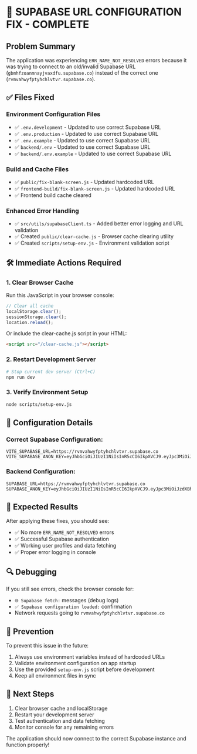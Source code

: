 # 🚨 SUPABASE URL CONFIGURATION FIX - COMPLETE

## Problem Summary
The application was experiencing `ERR_NAME_NOT_RESOLVED` errors because it was trying to connect to an old/invalid Supabase URL (`gbmhfzoanmnayjvaxdfu.supabase.co`) instead of the correct one (`rvmvahwyfptyhchlvtvr.supabase.co`).

## ✅ Files Fixed

### Environment Configuration Files
- ✅ `.env.development` - Updated to use correct Supabase URL
- ✅ `.env.production` - Updated to use correct Supabase URL  
- ✅ `.env.example` - Updated to use correct Supabase URL
- ✅ `backend/.env` - Updated to use correct Supabase URL
- ✅ `backend/.env.example` - Updated to use correct Supabase URL

### Build and Cache Files
- ✅ `public/fix-blank-screen.js` - Updated hardcoded URL
- ✅ `frontend-build/fix-blank-screen.js` - Updated hardcoded URL
- ✅ Frontend build cache cleared

### Enhanced Error Handling
- ✅ `src/utils/supabaseClient.ts` - Added better error logging and URL validation
- ✅ Created `public/clear-cache.js` - Browser cache clearing utility
- ✅ Created `scripts/setup-env.js` - Environment validation script

## 🛠️ Immediate Actions Required

### 1. Clear Browser Cache
Run this JavaScript in your browser console:
```javascript
// Clear all cache
localStorage.clear();
sessionStorage.clear();
location.reload();
```

Or include the clear-cache.js script in your HTML:
```html
<script src="/clear-cache.js"></script>
```

### 2. Restart Development Server
```bash
# Stop current dev server (Ctrl+C)
npm run dev
```

### 3. Verify Environment Setup
```bash
node scripts/setup-env.js
```

## 🔧 Configuration Details

### Correct Supabase Configuration:
```
VITE_SUPABASE_URL=https://rvmvahwyfptyhchlvtvr.supabase.co
VITE_SUPABASE_ANON_KEY=eyJhbGciOiJIUzI1NiIsInR5cCI6IkpXVCJ9.eyJpc3MiOiJzdXBhYmFzZSIsInJlZiI6InJ2bXZhaHd5ZnB0eWhjaGx2dHZyIiwicm9sZSI6ImFub24iLCJpYXQiOjE3NDgyNDY3MTUsImV4cCI6MjA2MzgyMjcxNX0.LVfvRnyUGfawFy6fTfq2kW_imzif3M2a7c6NGAqUaaE
```

### Backend Configuration:
```
SUPABASE_URL=https://rvmvahwyfptyhchlvtvr.supabase.co
SUPABASE_ANON_KEY=eyJhbGciOiJIUzI1NiIsInR5cCI6IkpXVCJ9.eyJpc3MiOiJzdXBhYmFzZSIsInJlZiI6InJ2bXZhaHd5ZnB0eWhjaGx2dHZyIiwicm9sZSI6ImFub24iLCJpYXQiOjE3NDgyNDY3MTUsImV4cCI6MjA2MzgyMjcxNX0.LVfvRnyUGfawFy6fTfq2kW_imzif3M2a7c6NGAqUaaE
```

## 🎯 Expected Results

After applying these fixes, you should see:
- ✅ No more `ERR_NAME_NOT_RESOLVED` errors
- ✅ Successful Supabase authentication
- ✅ Working user profiles and data fetching
- ✅ Proper error logging in console

## 🔍 Debugging

If you still see errors, check the browser console for:
- `🌐 Supabase fetch:` messages (debug logs)
- `✅ Supabase configuration loaded:` confirmation
- Network requests going to `rvmvahwyfptyhchlvtvr.supabase.co`

## 📝 Prevention

To prevent this issue in the future:
1. Always use environment variables instead of hardcoded URLs
2. Validate environment configuration on app startup
3. Use the provided `setup-env.js` script before development
4. Keep all environment files in sync

## 🚀 Next Steps

1. Clear browser cache and localStorage
2. Restart your development server
3. Test authentication and data fetching
4. Monitor console for any remaining errors

The application should now connect to the correct Supabase instance and function properly!
